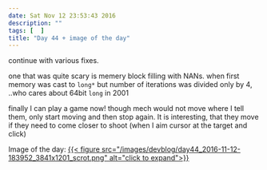 ```yaml
---
date: Sat Nov 12 23:53:43 2016
description: ""
tags: [  ]
title: "Day 44 + image of the day"
---
```

continue with various fixes.

one that was quite scary is memery block filling with NANs. when first memory was cast to `long*` but number of iterations was divided only by 4, ..who cares about 64bit `long` in 2001

finally I can play a game now! though mech would not move where I tell them, only start moving and then stop again.
It is interesting, that they move if they need to come closer to shoot (when I aim cursor at the target and click)

Image of the day: [{{< figure src="/images/devblog/day44_2016-11-12-183952_3841x1201_scrot.png" alt="click to expand">}}](/images/devblog/day44_2016-11-12-183952_3841x1201_scrot.png)
